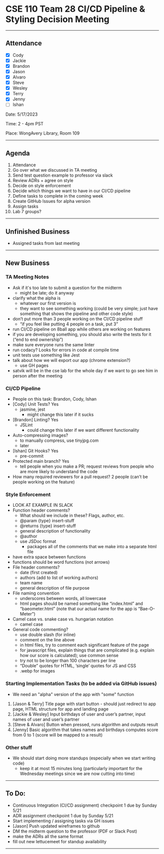 # CSE 110 Team 28 CI/CD Pipeline & Styling Decision Meeting

---

## Attendance
- [x] Cody
- [x] Jackie
- [x] Brandon
- [x] Jason
- [x] Alvaro
- [x] Steve
- [x] Wesley
- [x] Terry
- [x] Jenny
- [ ] Ishan

Date: 5/17/2023

Time: 2 - 4pm PST

Place: WongAvery Library, Room 109

---

## Agenda
1. Attendance
2. Go over what we discussed in TA meeting
3. Send test question example to professor via slack
4. Review ADRs + agree on style
5. Decide on style enforcement
6. Decide which things we want to have in our CI/CD pipeline
7. Define tasks to complete in the coming week
8. Create GitHub Issues for alpha version
9. Assign tasks
10. Lab 7 groups?
---

## Unfinished Business
- Assigned tasks from last meeting

---

## New Business

### TA Meeting Notes
- Ask if it's too late to submit a question for the midterm
  - might be late; do it anyway
- clarify what the alpha is
  - whatever our first version is
  - they want to see something working (could be very simple; just have something that shows the pipeline and other code style)
- don’t put more than 3 people working on the CI/CD pipeline stuff
  - “if you feel like putting 4 people on a task, put 3”
- run CI/CD pipeline on 8ball app while others are working on features
- if you are developing something, you should also write the tests for it (“end to end ownership”)
- make sure everyone runs the same linter
- run codacy? Looks for errors in code at compile time
- unit tests use something like Jest
- talk about how we will export our app (chrome extension?)
  - use GH pages
- satvik will be in the cse lab for the whole day if we want to go see him in person after the meeting

### CI/CD Pipeline
- People on this task: Brandon, Cody, Ishan
- [Cody] Unit Tests? Yes
  - jasmine, jest
    - might change this later if it sucks
- [Brandon] Linting? Yes
  - JSLint
    - could change this later if we want different functionality
- Auto-compressing images?
  - to manually compress, use tinyjpg.com
  - later
- [Ishan] Git Hooks? Yes
  - pre-commit
- Protected main branch? Yes
  - tell people when you make a PR; request reviews from people who are more likely to understand the code
- How many required reviewers for a pull request? 2 people (can’t be people working on the feature)

### Style Enforcement
- LOOK AT EXAMPLE IN SLACK
- Function header comments?
  - What should we include in these? Flags, author, etc.
  - @param {type} insert-stuff
  - @returns {type} insert-stuff
  - general description of functionality
  - @author
  - use JSDoc format
    - packages all of the comments that we make into a separate html file
- have extra space between functions
- functions should be word functions (not arrows)
- File header comments?
  - date (first created)
  - authors (add to list of working authors)
  - team name
  - general description of file purpose
- File naming convention
  - underscores between words, all lowercase
  - html pages should be named something like “index.html” and “baeometer.html” (note that our actual name for the app is “Bae-O-Meter”)
- Camel case vs. snake case vs. hungarian notation
  - camel case
- General code commenting?
  - use double slash (for inline)
  - comment on the line above
  - in html files, try to comment each significant feature of the page
  - for javascript files, explain things that are complicated (e.g. explain how our score is calculated); use common sense
  - try not to be longer than 100 characters per line
  - “Double” quotes for HTML, ‘single’ quotes for JS and CSS
  - .webp for images

### Starting Implementation Tasks (to be added via GitHub issues)
- We need an "alpha" version of the app with "some" function
1. [Jason & Terry] Title page with start button - should just redirect to app page, HTML structure for app and landing page
2. [Jackie & Wesley] Input birthdays of user and user’s partner, input names of user and user’s partner
3. [Steve & Alvaro] Button when pressed, runs algorithm and outputs result
4. [Jenny] Basic algorithm that takes names and birthdays computes score from 0 to 1 (score will be mapped to a result)

### Other stuff
- We should start doing more standups (especially when we start writing code)
  - keep it at most 15 minutes long (particularly important for the Wednesday meetings since we are now cutting into time)

---

## To Do:
- Continuous Integration (CI/CD assignment) checkpoint 1 due by Sunday 5/21
- ADR assignment checkpoint 1 due by Sunday 5/21
- Start implementing / assigning tasks via GH issues
- [Jason] Push updated wireframes to github
- DM the midterm question to the professor (PDF or Slack Post)
- make the ADRs all the same format
- fill out new lettucemeet for standup availability
---
